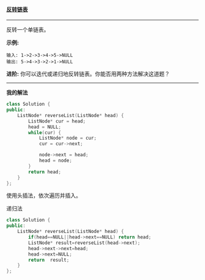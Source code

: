 ####  [反转链表](https://leetcode-cn.com/problems/reverse-linked-list/)

***

反转一个单链表。

**示例:**

```
输入: 1->2->3->4->5->NULL
输出: 5->4->3->2->1->NULL
```

**进阶:**
你可以迭代或递归地反转链表。你能否用两种方法解决这道题？

***

**我的解法**

```cpp
class Solution {
public:
    ListNode* reverseList(ListNode* head) {
        ListNode* cur = head;
        head = NULL;
        while(cur) {
            ListNode* node = cur;
            cur = cur->next;

            node->next = head;
            head = node;
        }
        return head;
    }
};
```

使用头插法，依次遍历并插入。

递归法

```cpp
class Solution {
public:
    ListNode* reverseList(ListNode* head) {
        if(head==NULL||head->next==NULL) return head;
        ListNode* result=reverseList(head->next);
        head->next->next=head;
        head->next=NULL;
        return  result;
    }
};
```

